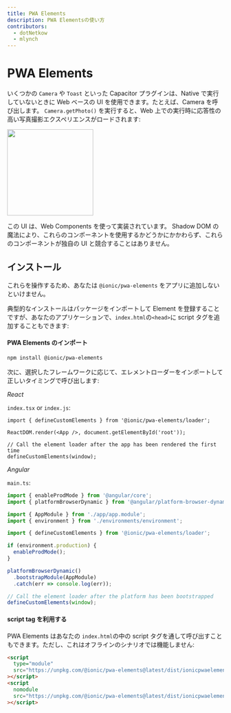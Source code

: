 ```yaml
---
title: PWA Elements
description: PWA Elementsの使い方
contributors:
  - dotNetkow
  - mlynch
---
```


# PWA Elements

いくつかの `Camera` や `Toast` といった Capacitor プラグインは、Native で実行していないときに Web ベースの UI を使用できます。たとえば、Camera を呼び出します。 `Camera.getPhoto()` を実行すると、Web 上での実行時に応答性の高い写真撮影エクスペリエンスがロードされます:

<img src="/assets/img/docs/pwa-elements.png" style="height: 200px" />

この UI は、Web Components を使って実装されています。
Shadow DOM の魔法により、これらのコンポーネントを使用するかどうかにかかわらず、これらのコンポーネントが独自の UI と競合することはありません。

## インストール

これらを操作するため、あなたは `@ionic/pwa-elements` をアプリに追加しないといけません。

典型的なインストールはパッケージをインポートして Element を登録することですが、あなたのアプリケーションで、`index.html`の`<head>`に script タグを追加することもできます:

#### PWA Elements のインポート

```bash
npm install @ionic/pwa-elements
```

次に、選択したフレームワークに応じて、エレメントローダーをインポートして正しいタイミングで呼び出します:

_React_

`index.tsx` or `index.js`:

```tsx
import { defineCustomElements } from '@ionic/pwa-elements/loader';

ReactDOM.render(<App />, document.getElementById('root'));

// Call the element loader after the app has been rendered the first time
defineCustomElements(window);
```

_Angular_

`main.ts`:

```typescript
import { enableProdMode } from '@angular/core';
import { platformBrowserDynamic } from '@angular/platform-browser-dynamic';

import { AppModule } from './app/app.module';
import { environment } from './environments/environment';

import { defineCustomElements } from '@ionic/pwa-elements/loader';

if (environment.production) {
  enableProdMode();
}

platformBrowserDynamic()
  .bootstrapModule(AppModule)
  .catch(err => console.log(err));

// Call the element loader after the platform has been bootstrapped
defineCustomElements(window);
```

#### script tag を利用する

PWA Elements はあなたの `index.html`の中の script タグを通して呼び出すこともできます。ただし、これはオフラインのシナリオでは機能しません:

```html
<script
  type="module"
  src="https://unpkg.com/@ionic/pwa-elements@latest/dist/ionicpwaelements/ionicpwaelements.esm.js"
></script>
<script
  nomodule
  src="https://unpkg.com/@ionic/pwa-elements@latest/dist/ionicpwaelements/ionicpwaelements.js"
></script>
```
